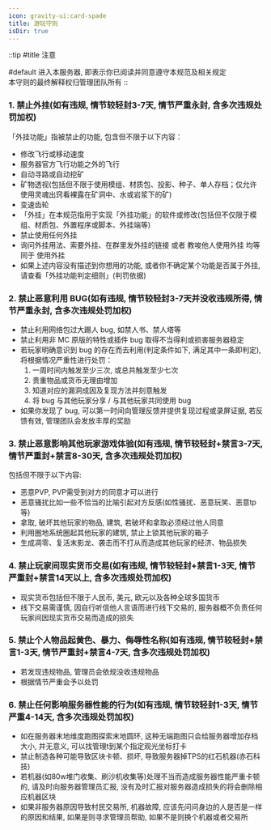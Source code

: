 ```yaml
---
icon: gravity-ui:card-spade
title: 游玩守则
isDir: true
---
```


::tip
#title
注意

#default
进入本服务器,  即表示你已阅读并同意遵守本规范及相关规定
<br />
本守则的最终解释权归管理团队所有
::

### 1. 禁止外挂(如有违规, 情节较轻封3-7天, 情节严重永封, 含多次违规处罚加权)

「外挂功能」指被禁止的功能, 包含但不限于以下内容：

- 修改飞行或移动速度
- 服务器官方飞行功能之外的飞行
- 自动寻路或自动挖矿
- 矿物透视(包括但不限于使用模组、材质包、投影、种子、单人存档；仅允许使用灵魂出窍看裸露在矿洞中、水或岩浆下的矿)
- 变速齿轮
- 「外挂」在本规范指用于实现「外挂功能」的软件或修改(包括但不仅限于模组、材质包、外置程序或脚本、外挂端等)
- 禁止使用任何外挂
- 询问外挂用法、索要外挂、在群里发外挂的链接 或者 教唆他人使用外挂 均等同于 使用外挂
- 如果上述内容没有描述到你想用的功能, 或者你不确定某个功能是否属于外挂, 请查看「外挂功能判定细则」(判罚依据)

### 2. 禁止恶意利用 BUG(如有违规, 情节较轻封3-7天并没收违规所得, 情节严重永封, 含多次违规处罚加权)

- 禁止利用网络包过大踢人 bug, 如禁人书、禁人塔等
- 禁止利用非 MC 原版的特性或插件 bug 取得不当得利或损害服务器稳定
- 若玩家明确意识到 bug 的存在而去利用(判定条件如下, 满足其中一条即判定), 将根据情况严重性进行处罚：
  1. 一周时间内触发至少三次, 或总共触发至少七次
  2. 贵重物品或货币无理由增加
  3. 知道对应的漏洞成因及复现方法并刻意触发
  4. 将 bug 与其他玩家分享 / 与其他玩家共同使用 bug
- 如果你发现了 bug, 可以第一时间向管理反馈并提供复现过程或录屏证据, 若反馈有效, 管理团队会发放丰厚的奖励

### 3. 禁止恶意影响其他玩家游戏体验(如有违规, 情节较轻封+禁言3-7天, 情节严重封+禁言8-30天, 含多次违规处罚加权)

包括但不限于以下内容:

- 恶意PVP, PVP需受到对方的同意才可以进行
- 恶意骚扰比如一些不恰当的比喻引起对方反感(如性骚扰、恶意玩笑、恶意tp等)
- 拿取, 破坏其他玩家的物品, 建筑, 若破坏和拿取必须经过他人同意
- 利用圈地系统圈起其他玩家的建筑, 禁止上锁其他玩家的箱子
- 生成凋零、复活末影龙、袭击而不打从而造成其他玩家的经济、物品损失

### 4. 禁止玩家间现实货币交易(如有违规, 情节较轻封+禁言1-3天, 情节严重封+禁言14天以上, 含多次违规处罚加权)

- 现实货币包括但不限于人民币, 美元, 欧元以及各种全球多国货币
- 线下交易需谨慎, 因自行听信他人言语而进行线下交易的, 服务器概不负责任何玩家间因现实货币交易而造成的损失

### 5. 禁止个人物品起黄色、暴力、侮辱性名称(如有违规, 情节较轻封+禁言1-3天, 情节严重封+禁言4-7天, 含多次违规处罚加权)

- 若发现违规物品, 管理员会依规没收违规物品
- 根据情节严重会予以处罚

### 6. 禁止任何影响服务器性能的行为(如有违规, 情节较轻封1-3天, 情节严重4-14天, 含多次违规处罚加权)

- 如在服务器末地维度跑图探索末地圆环, 这种无端跑图只会给服务器增加存档大小, 并无意义, 可以找管理t到某个指定观光坐标打卡
- 禁止制造各种可能导致区块卡顿、损坏, 导致服务器掉TPS的红石机器(赤石科技)
- 若机器(如80w堆门收集、刷沙机收集等)处理不当而造成服务器性能严重卡顿的, 请及时向服务器管理员汇报, 没有及时汇报对服务器造成损失的将会删除相应机器区块
- 如果非服务器原因导致村民交易所, 机器故障, 应该先问问身边的人是否是一样的原因和结果, 如果是则寻求管理员帮助, 如果不是则换个机器或者交易所
